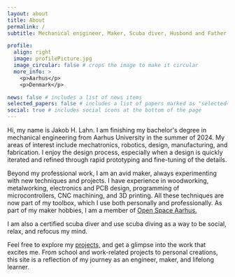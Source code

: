 ```yaml
---
layout: about
title: About
permalink: /
subtitle: Mechanical enigineer, Maker, Scuba diver, Husbond and Father. 

profile:
  align: right
  image: profilePicture.jpg
  image_circular: false # crops the image to make it circular
  more_info: >
    <p>Aarhus</p>
    <p>Denmark</p>

news: false # includes a list of news items
selected_papers: false # includes a list of papers marked as "selected={true}"
social: true # includes social icons at the bottom of the page
---
```

Hi, my name is Jakob H. Lahn. I am finishing my bachelor's degree in mechanical engineering from Aarhus University in the summer of 2024. My areas of interest include mechatronics, robotics, design, manufacturing, and fabrication. I enjoy the design process, especially when a design is quickly iterated and refined through rapid prototyping and fine-tuning of the details.

Beyond my professional work, I am an avid maker, always experimenting with new techniques and projects. I have experience in woodworking, metalworking, electronics and PCB design, programming of microcontrollers, CNC machining, and 3D printing. All these techniques are now part of my toolbox, which I use both personally and professionally. As part of my maker hobbies, I am a member of [Open Space Aarhus.](https://osaa.dk/)

I am also a certified scuba diver and use scuba diving as a way to be social, relax, and refocus my mind.

Feel free to explore my [projects,](/projects/) and get a glimpse into the work that excites me. From school and work-related projects to personal creations, this site is a reflection of my journey as an engineer, maker, and lifelong learner.